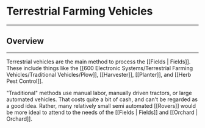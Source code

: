 # Terrestrial Farming Vehicles
---
## Overview
---
Terrestrial vehicles are the main method to process the [[Fields | Fields]]. These include things like the [[600 Electronic Systems/Terrestrial Farming Vehicles/Traditional Vehicles/Plow]], [[Harvester]], [[Planter]], and [[Herb Pest Control]]. 

"Traditional" methods use manual labor, manually driven tractors, or large automated vehicles. That costs quite a bit of cash, and can't be regarded as a good idea. Rather, many relatively small semi automated [[Rovers]] would be more ideal to attend to the needs of the [[Fields | Fields]] and [[Orchard | Orchard]]. 